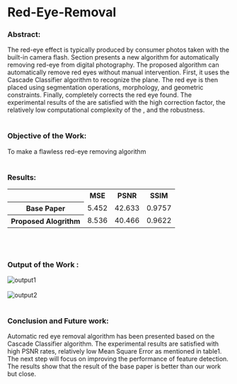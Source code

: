 # Red-Eye-Removal

### Abstract:
The red-eye effect is typically produced by consumer  photos taken with the  built-in camera flash. Section presents a new algorithm for automatically removing red-eye from digital photography. The proposed algorithm can automatically remove red eyes without manual intervention. First, it uses the Cascade Classifier algorithm to recognize the  plane. The red eye is then placed using segmentation operations, morphology, and geometric constraints. Finally,  completely corrects the red eye found. The experimental results of the are satisfied with the high correction factor, the relatively low  computational complexity of the , and the robustness.
<br><br>
### Objective of the Work:
To make a flawless red-eye removing algorithm
<br><br>
### Results:
<table>
  <tr>
    <th>
    </th>
    <th>
      MSE
    </th>
    <th>
      PSNR
    </th>
    <th>
      SSIM
    </th>
  </tr>
  
  <tr>
    <th>
      Base Paper
    </th>
    <td>
      5.452
    </td>
    <td>
      42.633
    </td>
    <td>
      0.9757
    </td>
  </tr>
  
  <tr>
    <th>
      Proposed Alogrithm
    </th>
    <td>
      8.536
    </td>
    <td>
      40.466
    </td>
    <td>
      0.9622
    </td>
  </tr>
</table>
<br><br>

### Output of the Work :
![output1](https://user-images.githubusercontent.com/68811697/148947708-37f92255-7a8a-4cac-9c65-5c1e6397e44e.png)
<br><br>
![output2](https://user-images.githubusercontent.com/68811697/148947884-71ae7922-369b-4f0d-a405-9e32febd6af7.png)
<br><br>

### Conclusion and Future work:
Automatic red eye removal algorithm has been presented based on the Cascade Classifier algorithm. The experimental results are satisfied with high PSNR rates, relatively low Mean Square Error as mentioned in table1. The next step will focus on improving the performance of feature detection. The results show that the result of the base paper is better than our work but close.

